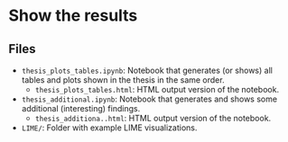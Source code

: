# Show the results

## Files
- `thesis_plots_tables.ipynb`: Notebook that generates (or shows) all tables and plots shown in the thesis in the same order.
    - `thesis_plots_tables.html`: HTML output version of the notebook.
- `thesis_additional.ipynb`: Notebook that generates and shows some additional (interesting) findings.
    - `thesis_additiona..html`: HTML output version of the notebook.
- `LIME/`: Folder with example LIME visualizations.